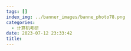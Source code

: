 ```yaml
---
tags: []
index_img: ../banner_images/banne_photo78.png
categories:
  - 计算机考研
date: 2023-07-12 23:33:42
title:
---
```


